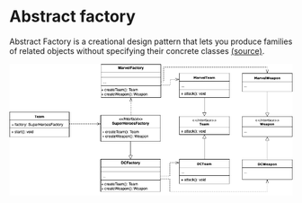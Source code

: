 # Abstract factory
Abstract Factory is a creational design pattern that lets you produce families of related objects without specifying their concrete classes [(source)](https://refactoring.guru/design-patterns/abstract-factory).

![UML](./abstractFactoryUML.png)
